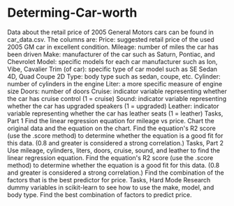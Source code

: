 # Determing-Car-worth
Data about the retail price of 2005 General Motors cars can be found in car_data.csv.  The columns are:  Price: suggested retail price of the used 2005 GM car in excellent condition. Mileage: number of miles the car has been driven Make: manufacturer of the car such as Saturn, Pontiac, and Chevrolet Model: specific models for each car manufacturer such as Ion, Vibe, Cavalier Trim (of car): specific type of car model such as SE Sedan 4D, Quad Coupe 2D Type: body type such as sedan, coupe, etc. Cylinder: number of cylinders in the engine Liter: a more specific measure of engine size Doors: number of doors Cruise: indicator variable representing whether the car has cruise control (1 = cruise) Sound: indicator variable representing whether the car has upgraded speakers (1 = upgraded) Leather: indicator variable representing whether the car has leather seats (1 = leather) Tasks, Part 1 Find the linear regression equation for mileage vs price. Chart the original data and the equation on the chart. Find the equation's  R2  score (use the .score method) to determine whether the equation is a good fit for this data. (0.8 and greater is considered a strong correlation.) Tasks, Part 2 Use mileage, cylinders, liters, doors, cruise, sound, and leather to find the linear regression equation. Find the equation's  R2  score (use the .score method) to determine whether the equation is a good fit for this data. (0.8 and greater is considered a strong correlation.) Find the combination of the factors that is the best predictor for price. Tasks, Hard Mode Research dummy variables in scikit-learn to see how to use the make, model, and body type. Find the best combination of factors to predict price.
